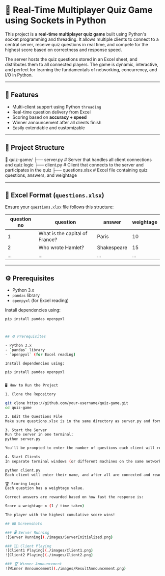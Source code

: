 # 🧠 Real-Time Multiplayer Quiz Game using Sockets in Python

This project is a **real-time multiplayer quiz game** built using Python's socket programming and threading. It allows multiple clients to connect to a central server, receive quiz questions in real time, and compete for the highest score based on correctness and response speed.

The server hosts the quiz questions stored in an Excel sheet, and distributes them to all connected players. The game is dynamic, interactive, and perfect for learning the fundamentals of networking, concurrency, and I/O in Python.

---

## 🚀 Features

- Multi-client support using Python `threading`
- Real-time question delivery from Excel
- Scoring based on **accuracy + speed**
- Winner announcement after all clients finish
- Easily extendable and customizable

---

## 📁 Project Structure

📂 quiz-game/ ├── server.py # Server that handles all client connections and quiz logic ├── client.py # Client that connects to the server and participates in the quiz ├── questions.xlsx # Excel file containing quiz questions, answers, and weightage




---

## 📝 Excel Format (`questions.xlsx`)

Ensure your `questions.xlsx` file follows this structure:

| question no | question                          | answer  | weightage |
|-------------|-----------------------------------|---------|-----------|
| 1           | What is the capital of France?    | Paris   | 10        |
| 2           | Who wrote Hamlet?                 | Shakespeare | 15     |
| ...         | ...                               | ...     | ...       |

---

## ⚙️ Prerequisites

- Python 3.x
- `pandas` library
- `openpyxl` (for Excel reading)

Install dependencies using:

```bash
pip install pandas openpyxl



## ⚙️ Prerequisites

- Python 3.x
- `pandas` library
- `openpyxl` (for Excel reading)

Install dependencies using:

pip install pandas openpyxl


🖥️ How to Run the Project

1. Clone the Repository

git clone https://github.com/your-username/quiz-game.git
cd quiz-game

2. Edit the Questions File
Make sure questions.xlsx is in the same directory as server.py and formatted correctly (see example above).

3. Start the Server
Run the server in one terminal:
python server.py

You’ll be prompted to enter the number of questions each client will receive.

4. Start Clients
In separate terminal windows (or different machines on the same network), run the client:

python client.py
Each client will enter their name, and after all are connected and ready, one can type start to begin the quiz.

🏆 Scoring Logic
Each question has a weightage value.

Correct answers are rewarded based on how fast the response is:

Score = weightage × (1 / time taken)

The player with the highest cumulative score wins!

## 🖼️ Screenshots

### 🖥️ Server Running
![Server Running](./images/ServerInitialized.png)

### 👨‍💻 Client Playing
![Client1 Playing](./images/Client1.png)
![Client2 Playing](./images/Client2.png)

### 🏆 Winner Announcement
![Winner Announcement](./images/ResultAnnouncement.png)

